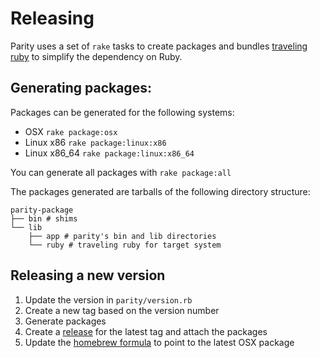 # Releasing

Parity uses a set of `rake` tasks to create packages and bundles [traveling
ruby][traveling_ruby] to simplify the dependency on Ruby.

Generating packages:
-------------------

Packages can be generated for the following systems:

* OSX `rake package:osx`
* Linux x86 `rake package:linux:x86`
* Linux x86_64 `rake package:linux:x86_64`

You can generate all packages with `rake package:all`

[traveling_ruby]: https://github.com/phusion/traveling-ruby

The packages generated are tarballs of the following directory structure:

    parity-package
    ├── bin # shims
    └── lib
        ├── app # parity's bin and lib directories
        └── ruby # traveling ruby for target system

Releasing a new version
----------------------

1. Update the version in `parity/version.rb`
2. Create a new tag based on the version number
3. Generate packages
4. Create a [release] for the latest tag and attach the packages
5. Update the [homebrew formula] to point to the latest OSX package

[homebrew formula]:
https://github.com/thoughtbot/homebrew-formulae/blob/master/Formula/parity.rb
[release]: https://github.com/croaky/parity/releases

